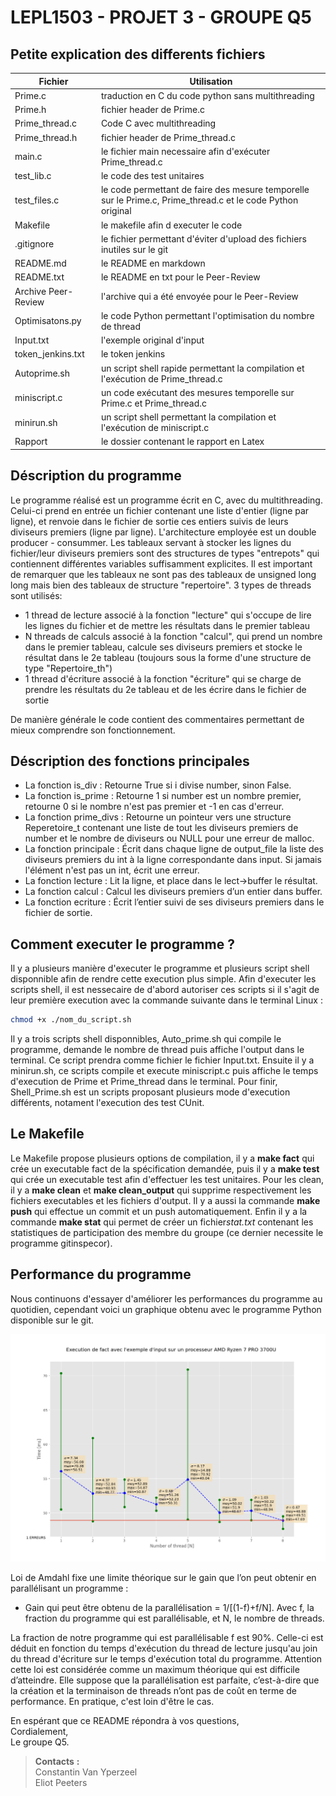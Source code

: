 # LEPL1503 - PROJET 3 - GROUPE Q5

## Petite explication des differents fichiers

|Fichier|Utilisation|
|---|---|
|Prime.c|traduction en C du code python sans multithreading|
|Prime.h|fichier header de Prime.c|
|Prime_thread.c|Code C avec multithreading|
|Prime_thread.h|fichier header de Prime_thread.c|
|main.c|le fichier main necessaire afin d'exécuter Prime_thread.c|
|test_lib.c|le code des test unitaires|
|test_files.c|le code permettant de faire des mesure temporelle sur le Prime.c, Prime_thread.c et le code Python original|
|Makefile|le makefile afin d executer le code|
|.gitignore|le fichier permettant d'éviter d'upload des fichiers inutiles sur le git|
|README.md|le README en markdown|
|README.txt|le README en txt pour le Peer-Review|
|Archive Peer-Review|l'archive qui a été envoyée pour le Peer-Review|
|Optimisatons.py|le code Python permettant l'optimisation du nombre de thread|
|Input.txt|l'exemple original d'input|
|token_jenkins.txt|le token jenkins|
|Autoprime.sh|un script shell rapide permettant la compilation et l'exécution de Prime_thread.c|
|miniscript.c|un code exécutant des mesures temporelle sur Prime.c et Prime_thread.c|
|minirun.sh|un script shell permettant la compilation et l'exécution de miniscript.c|
|Rapport|le dossier contenant le rapport en Latex|

## Déscription du programme 

Le programme réalisé est un programme écrit en C, avec du multithreading. Celui-ci prend en entrée un fichier contenant une liste d'entier (ligne par ligne), et renvoie dans le fichier de sortie ces entiers suivis de leurs diviseurs premiers (ligne par ligne).
L'architecture employée est un double producer - consummer. Les tableaux servant à stocker les lignes du fichier/leur diviseurs premiers sont des structures de types "entrepots" qui contiennent différentes variables suffisamment explicites. Il est important de remarquer que les tableaux ne sont pas des tableaux de unsigned long long mais bien des tableaux de structure "repertoire".
3 types de threads sont utilisés:

- 1 thread de lecture associé à la fonction "lecture" qui s'occupe de lire les lignes du fichier et de mettre les résultats dans le premier tableau
- N threads de calculs associé à la fonction "calcul", qui prend un nombre dans le premier tableau, calcule ses diviseurs premiers et stocke le résultat dans le 2e tableau (toujours sous la forme d'une structure de type "Repertoire_th")
- 1 thread d'écriture associé à la fonction "écriture" qui se charge de prendre les résultats du 2e tableau et de les écrire dans le fichier de sortie

De manière générale le code contient des commentaires permettant de mieux comprendre son fonctionnement.

## Déscription des fonctions principales

- La fonction is_div : Retourne True si i divise number, sinon False.
- La fonction is_prime : Retourne 1 si number est un nombre premier, retourne 0 si le nombre n'est pas premier et -1 en cas d'erreur.
- La fonction prime_divs : Retourne un pointeur vers une structure Reperetoire_t contenant une liste de tout les diviseurs premiers de number et le nombre de diviseurs ou NULL pour une erreur de malloc.
- La fonction principale : Écrit dans chaque ligne de output_file la liste des diviseurs premiers du int à la ligne correspondante dans input. Si jamais l'élément n'est pas un int, écrit une erreur.
- La fonction lecture : Lit la ligne, et place dans le lect->buffer le résultat.
- La fonction calcul : Calcul les diviseurs premiers d’un entier dans buffer.
- La fonction ecriture : Écrit l’entier suivi de ses diviseurs premiers dans le fichier de sortie.

## Comment executer le programme ?

Il y a plusieurs manière d'executer le programme et plusieurs script shell disponnible afin de rendre cette execution plus simple. Afin d'executer les scripts shell, il est nessecaire de d'abord autoriser ces scripts si il s'agit de leur première execution avec la commande suivante dans le terminal Linux :

``` bash
chmod +x ./nom_du_script.sh
```

Il y a trois scripts shell disponnibles, Auto_prime.sh qui compile le programme, demande le nombre de thread puis affiche l'output dans le terminal. Ce script prendra comme fichier le fichier Input.txt. Ensuite il y a minirun.sh, ce scripts compile et execute miniscript.c puis affiche le temps d'execution de Prime et Prime_thread dans le terminal. Pour finir, Shell_Prime.sh est un scripts proposant plusieurs mode d'execution différents, notament l'execution des test CUnit.

## Le Makefile

Le Makefile propose plusieurs options de compilation, il y a **make fact** qui crée un executable fact de la spécification demandée, puis il y a **make test** qui crée un executable test afin d'effectuer les test unitaires. Pour les clean, il y a **make clean** et **make clean_output** qui supprime respectivement les fichiers executables et les fichiers d'output. Il y a aussi la commande **make push** qui effectue un commit et un push automatiquement. Enfin il y a la commande **make stat** qui permet de créer un fichier*stat.txt* contenant les statistiques de participation des membre du groupe (ce dernier necessite le programme gitinspecor).

## Performance du programme

Nous continuons d'essayer d'améliorer les performances du programme au quotidien, cependant voici un graphique obtenu avec le programme Python disponible sur le git.

![Graph](https://raw.githubusercontent.com/Eliot-P/public_png/master/Graph2.png)

Loi de Amdahl fixe une limite théorique sur le gain que l’on peut obtenir en parallélisant un programme :
- Gain qui peut être obtenu de la parallélisation = 1/[(1-f)+f/N]. Avec f, la fraction du programme qui est parallélisable, et N, le nombre de threads.

La fraction de notre programme qui est parallélisable f est 90%. Celle-ci est déduit en fonction du temps d'exécution du thread de lecture jusqu'au join du thread d'écriture sur le temps d'exécution total du programme.
Attention cette loi est considérée comme un maximum théorique qui est difficile d’atteindre. Elle suppose que la parallélisation est parfaite, c’est-à-dire que la création et la terminaison de threads n’ont pas de coût en terme de performance. En pratique, c'est loin d'être le cas.

En espérant que ce README répondra à vos questions,\
Cordialement,\
Le groupe Q5.


>**Contacts** **:**\
>Constantin Van Yperzeel\
>Eliot Peeters
